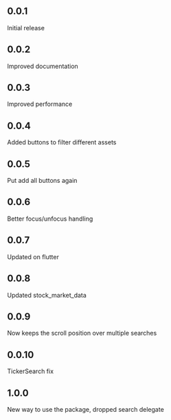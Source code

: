 ## 0.0.1
Initial release

## 0.0.2
Improved documentation

## 0.0.3
Improved performance

## 0.0.4
Added buttons to filter different assets

## 0.0.5
Put add all buttons again

## 0.0.6
Better focus/unfocus handling

## 0.0.7
Updated on flutter

## 0.0.8
Updated stock_market_data

## 0.0.9
Now keeps the scroll position over multiple searches

## 0.0.10
TickerSearch fix

## 1.0.0
New way to use the package, dropped search delegate
